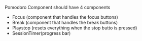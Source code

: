 Pomodoro Component should have 4 components
- Focus (component that handles the focus buttons)
- Break (component that handles the break buttons)
- Playstop (resets everything when the stop butto is pressed)
- SessionTimer(progress bar)